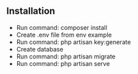 ## Installation

- Run command: composer install
- Create .env file from env example
- Run command:  php artisan key:generate
- Create database
- Run command:  php artisan migrate
- Run command:  php artisan serve
